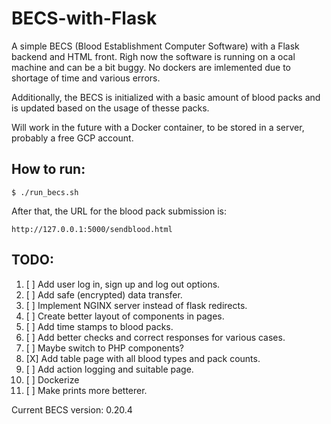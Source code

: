 # BECS-with-Flask
A simple BECS (Blood Establishment Computer Software) with a Flask backend and HTML front. Righ now the software is running on a ocal machine and can be a bit buggy. No dockers are imlemented due to shortage of time and various errors.

Additionally, the BECS is initialized with a basic amount of blood packs and is updated based on the usage of thesse packs.

Will work in the future with a Docker container, to be stored in a server, probably a free GCP account.

## How to run:
```
$ ./run_becs.sh
```
After that, the URL for the blood pack submission is:
```
http://127.0.0.1:5000/sendblood.html
```

## TODO:
1. [ ] Add user log in, sign up and log out options.
2. [ ] Add safe (encrypted) data transfer.
3. [ ] Implement NGINX server instead of flask redirects.
4. [ ] Create better layout of components in pages.
5. [ ] Add time stamps to blood packs.
6. [ ] Add better checks and correct responses for various cases.
7. [ ] Maybe switch to PHP components?
8. [X] Add table page with all blood types and pack counts.
9. [ ] Add action logging and suitable page.
10. [ ] Dockerize
11. [ ] Make prints more betterer.


Current BECS version: 0.20.4